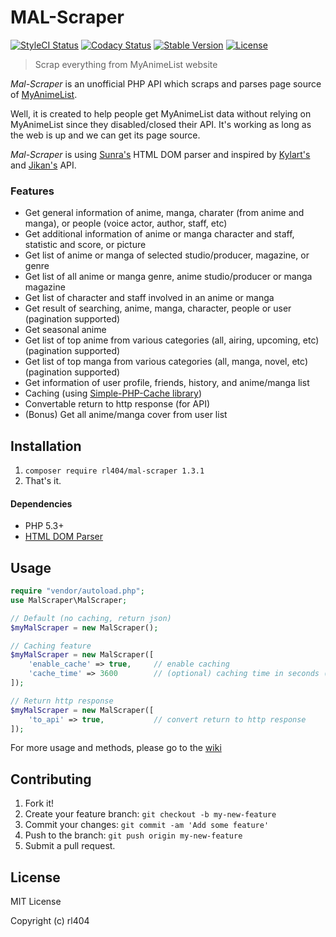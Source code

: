 # MAL-Scraper
<a href="https://styleci.io/repos/146173202"><img src="https://styleci.io/repos/146173202/shield?branch=master&style=flat" alt="StyleCI Status"></a>
<a href="https://www.codacy.com/app/rl404/MAL-Scraper?utm_source=github.com&amp;utm_medium=referral&amp;utm_content=rl404/MAL-Scraper&amp;utm_campaign=Badge_Grade"><img src="https://api.codacy.com/project/badge/Grade/b91bdd9108c14b7bb434337d16bfde9b" alt="Codacy Status"></a>
<a href="https://packagist.org/packages/rl404/mal-scraper"><img src="https://poser.pugx.org/rl404/mal-scraper/v/stable" alt="Stable Version"></a>
<a href="https://packagist.org/packages/rl404/mal-scraper"><img src="https://poser.pugx.org/rl404/mal-scraper/license" alt="License"></a>

> Scrap everything from MyAnimeList website

_Mal-Scraper_ is an unofficial PHP API which scraps and parses page source of [MyAnimeList](https://myanimelist.net/).

Well, it is created to help people get MyAnimeList data without relying on MyAnimeList since they disabled/closed their API. It's working as long as the web is up and we can get its page source.

_Mal-Scraper_ is using [Sunra's](https://github.com/sunra/php-simple-html-dom-parser) HTML DOM parser and inspired by [Kylart's](https://github.com/Kylart/MalScraper) and  [Jikan's](https://github.com/jikan-me/jikan) API.

### Features
- Get general information of anime, manga, charater (from anime and manga), or people (voice actor, author, staff, etc)
- Get additional information of anime or manga character and staff, statistic and score, or picture
- Get list of anime or manga of selected studio/producer, magazine, or genre
- Get list of all anime or manga genre, anime studio/producer or manga magazine
- Get list of character and staff involved in an anime or manga
- Get result of searching, anime, manga, character, people or user (pagination supported)
- Get seasonal anime
- Get list of top anime from various categories (all, airing, upcoming, etc) (pagination supported)
- Get list of top manga from various categories (all, manga, novel, etc) (pagination supported)
- Get information of user profile, friends, history, and anime/manga list
- Caching (using [Simple-PHP-Cache library](https://github.com/cosenary/Simple-PHP-Cache))
- Convertable return to http response (for API)
- (Bonus) Get all anime/manga cover from user list

## Installation
1. `composer require rl404/mal-scraper 1.3.1`
2. That's it.

#### Dependencies
- PHP 5.3+
- [HTML DOM Parser](https://github.com/sunra/php-simple-html-dom-parser)

## Usage
```php
require "vendor/autoload.php";
use MalScraper\MalScraper;

// Default (no caching, return json)
$myMalScraper = new MalScraper();

// Caching feature
$myMalScraper = new MalScraper([
    'enable_cache' => true,     // enable caching
    'cache_time' => 3600        // (optional) caching time in seconds (1 day as default)
]);

// Return http response
$myMalScraper = new MalScraper([
    'to_api' => true,         	// convert return to http response
]);
```
For more usage and methods, please go to the [wiki](https://github.com/rl404/MAL-Scraper/wiki)

## Contributing
1. Fork it!
2. Create your feature branch: `git checkout -b my-new-feature`
3. Commit your changes: `git commit -am 'Add some feature'`
4. Push to the branch: `git push origin my-new-feature`
5. Submit a pull request.

## License
MIT License

Copyright (c) rl404
